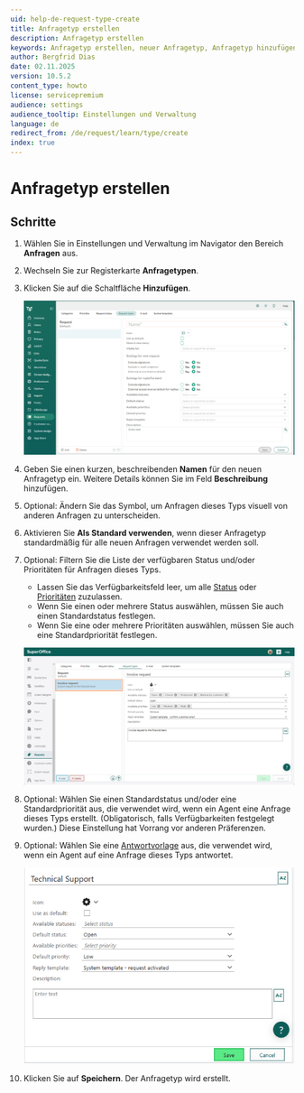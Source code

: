 ```yaml
---
uid: help-de-request-type-create
title: Anfragetyp erstellen
description: Anfragetyp erstellen
keywords: Anfragetyp erstellen, neuer Anfragetyp, Anfragetyp hinzufügen, Anfragetyp, Anfragetypliste, Typ, Anfrage
author: Bergfrid Dias
date: 02.11.2025
version: 10.5.2
content_type: howto
license: servicepremium
audience: settings
audience_tooltip: Einstellungen und Verwaltung
language: de
redirect_from: /de/request/learn/type/create
index: true
---
```


# Anfragetyp erstellen

## Schritte

1. Wählen Sie in Einstellungen und Verwaltung im Navigator den Bereich **Anfragen** aus.

1. Wechseln Sie zur Registerkarte **Anfragetypen**.

1. Klicken Sie auf die Schaltfläche **Hinzufügen**.

    ![Einstellungen und Verwaltung, Anfragetypliste -screenshot][img1]

1. Geben Sie einen kurzen, beschreibenden **Namen** für den neuen Anfragetyp ein. Weitere Details können Sie im Feld **Beschreibung** hinzufügen.

1. Optional: Ändern Sie das Symbol, um Anfragen dieses Typs visuell von anderen Anfragen zu unterscheiden.

1. Aktivieren Sie **Als Standard verwenden**, wenn dieser Anfragetyp standardmäßig für alle neuen Anfragen verwendet werden soll.

1. Optional: Filtern Sie die Liste der verfügbaren Status und/oder Prioritäten für Anfragen dieses Typs.

    * Lassen Sie das Verfügbarkeitsfeld leer, um alle [Status][4] oder [Prioritäten][3] zuzulassen.
    * Wenn Sie einen oder mehrere Status auswählen, müssen Sie auch einen Standardstatus festlegen.
    * Wenn Sie eine oder mehrere Prioritäten auswählen, müssen Sie auch eine Standardpriorität festlegen.

    ![Einstellungen und Verwaltung, Anfragetypen Status/Priorität -screenshot][img3]

1. Optional: Wählen Sie einen Standardstatus und/oder eine Standardpriorität aus, die verwendet wird, wenn ein Agent eine Anfrage dieses Typs erstellt. (Obligatorisch, falls Verfügbarkeiten festgelegt wurden.) Diese Einstellung hat Vorrang vor anderen Präferenzen.

1. Optional: Wählen Sie eine [Antwortvorlage][5] aus, die verwendet wird, wenn ein Agent auf eine Anfrage dieses Typs antwortet.

    ![Einstellungen und Verwaltung, Anfragetyp-Einstellungen -screenshot][img2]

1. Klicken Sie auf **Speichern**. Der Anfragetyp wird erstellt.

<!-- Referenced links -->
[3]: ../priority/index.md
[4]: ../status/index.md
[5]: ../../reply-templates/learn/index.md

<!-- Referenced images -->
[img1]: ../../../../media/loc/en/request/add-request-type.png
[img2]: ../../../../media/loc/en/request/request-type-settings.png
[img3]: ../../../../media/loc/en/request/add-request-type-status-priority.png
